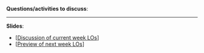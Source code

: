 **Questions/activities to discuss**:

  <include src="../../book/softwareEngineering/prosAndCons/q-essay-listProsAndCons.md"/>

----

**Slides**:

* [[Discussion of current week LOs]()]
* [[Preview of next week LOs]()]


